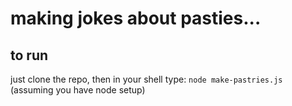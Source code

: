 # making jokes about pasties...

## to run
just clone the repo, then in your shell type:
`node make-pastries.js`
(assuming you have node setup)

